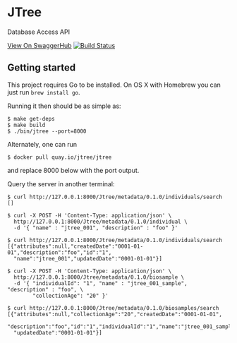 # JTree

Database Access API

[View On SwaggerHub](https://app.swaggerhub.com/apis/JTree/jtree-metadata_api/0.1.0)
[![Build Status](https://travis-ci.org/Bio-Core/JTree.svg?branch=master)](https://travis-ci.org/Bio-Core/JTree)

## Getting started

This project requires Go to be installed. On OS X with Homebrew you can just run `brew install go`.

Running it then should be as simple as:

```console
$ make get-deps
$ make build
$ ./bin/jtree --port=8000
```

Alternately, one can run

```console
$ docker pull quay.io/jtree/jtree
```
and replace 8000 below with the port output.

Query the server in another terminal:

```console
$ curl http://127.0.0.1:8000/Jtree/metadata/0.1.0/individuals/search
[]

$ curl -X POST -H 'Content-Type: application/json' \
  http://127.0.0.1:8000/Jtree/metadata/0.1.0/individual \
  -d '{ "name" : "jtree_001", "description" : "foo" }'

$ curl http://127.0.0.1:8000/Jtree/metadata/0.1.0/individuals/search
[{"attributes":null,"createdDate":"0001-01-01","description":"foo","id":"1",
  "name":"jtree_001","updatedDate":"0001-01-01"}]

$ curl -X POST -H 'Content-Type: application/json' \
  http://127.0.0.1:8000/Jtree/metadata/0.1.0/biosample \
  -d '{ "individualId": "1", "name" : "jtree_001_sample", "description" : "foo", \
        "collectionAge": "20" }'

$ curl http://127.0.0.1:8000/Jtree/metadata/0.1.0/biosamples/search
[{"attributes":null,"collectionAge":"20","createdDate":"0001-01-01",
  "description":"foo","id":"1","individualId":"1","name":"jtree_001_sample",
  "updatedDate":"0001-01-01"}]
```
